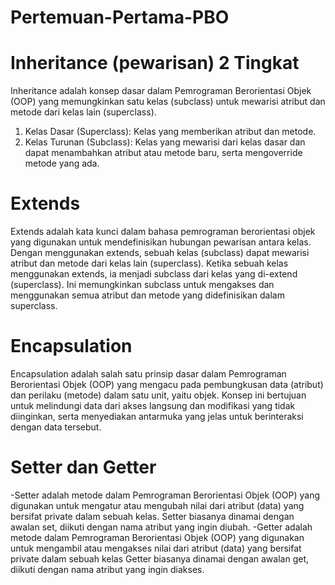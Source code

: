 # Pertemuan-Pertama-PBO

# Inheritance (pewarisan) 2 Tingkat
Inheritance adalah konsep dasar dalam Pemrograman Berorientasi Objek (OOP) yang memungkinkan satu kelas (subclass) untuk mewarisi atribut dan metode dari kelas lain (superclass).
1. Kelas Dasar (Superclass): Kelas yang memberikan atribut dan metode.
2. Kelas Turunan (Subclass): Kelas yang mewarisi dari kelas dasar dan dapat menambahkan atribut atau metode baru, serta mengoverride metode yang ada.

# Extends 
Extends adalah kata kunci dalam bahasa pemrograman berorientasi objek yang digunakan untuk mendefinisikan hubungan pewarisan antara kelas. Dengan menggunakan extends, sebuah kelas (subclass) dapat mewarisi atribut dan metode dari kelas lain (superclass). Ketika sebuah kelas menggunakan extends, ia menjadi subclass dari kelas yang di-extend (superclass). Ini memungkinkan subclass untuk mengakses dan menggunakan semua atribut dan metode yang didefinisikan dalam superclass.

# Encapsulation
Encapsulation adalah salah satu prinsip dasar dalam Pemrograman Berorientasi Objek (OOP) yang mengacu pada pembungkusan data (atribut) dan perilaku (metode) dalam satu unit, yaitu objek. Konsep ini bertujuan untuk melindungi data dari akses langsung dan modifikasi yang tidak diinginkan, serta menyediakan antarmuka yang jelas untuk berinteraksi dengan data tersebut.

# Setter dan Getter
-Setter adalah metode dalam Pemrograman Berorientasi Objek (OOP) yang digunakan untuk mengatur atau mengubah nilai dari atribut (data) yang bersifat private dalam sebuah kelas. Setter biasanya dinamai dengan awalan set, diikuti dengan nama atribut yang ingin diubah.
-Getter adalah metode dalam Pemrograman Berorientasi Objek (OOP) yang digunakan untuk mengambil atau mengakses nilai dari atribut (data) yang bersifat private dalam sebuah kelas Getter biasanya dinamai dengan awalan get, diikuti dengan nama atribut yang ingin diakses.

